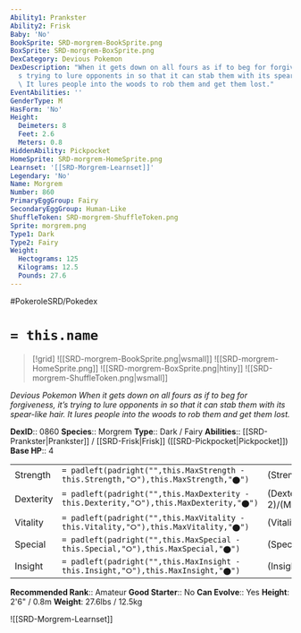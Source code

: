 ```yaml
---
Ability1: Prankster
Ability2: Frisk
Baby: 'No'
BookSprite: SRD-morgrem-BookSprite.png
BoxSprite: SRD-morgrem-BoxSprite.png
DexCategory: Devious Pokemon
DexDescription: "When it gets down on all fours as if to beg for forgiveness, it\u2019\
  s trying to lure opponents in so that it can stab them with its spear-like hair.\
  \ It lures people into the woods to rob them and get them lost."
EventAbilities: ''
GenderType: M
HasForm: 'No'
Height:
  Deimeters: 8
  Feet: 2.6
  Meters: 0.8
HiddenAbility: Pickpocket
HomeSprite: SRD-morgrem-HomeSprite.png
Learnset: '[[SRD-Morgrem-Learnset]]'
Legendary: 'No'
Name: Morgrem
Number: 860
PrimaryEggGroup: Fairy
SecondaryEggGroup: Human-Like
ShuffleToken: SRD-morgrem-ShuffleToken.png
Sprite: morgrem.png
Type1: Dark
Type2: Fairy
Weight:
  Hectograms: 125
  Kilograms: 12.5
  Pounds: 27.6
---
```


#PokeroleSRD/Pokedex

# `= this.name`

> [!grid]
> ![[SRD-morgrem-BookSprite.png|wsmall]]
> ![[SRD-morgrem-HomeSprite.png]]
> ![[SRD-morgrem-BoxSprite.png|htiny]]
> ![[SRD-morgrem-ShuffleToken.png|wsmall]]


*Devious Pokemon*
*When it gets down on all fours as if to beg for forgiveness, it’s trying to lure opponents in so that it can stab them with its spear-like hair. It lures people into the woods to rob them and get them lost.*

**DexID**:: 0860
**Species**:: Morgrem
**Type**:: Dark / Fairy
**Abilities**:: [[SRD-Prankster|Prankster]] / [[SRD-Frisk|Frisk]] ([[SRD-Pickpocket|Pickpocket]])
**Base HP**:: 4

|           |                                                                                        |                                          |
| --------- | -------------------------------------------------------------------------------------- | ---------------------------------------- |
| Strength  | `= padleft(padright("",this.MaxStrength - this.Strength,"⭘"),this.MaxStrength,"⬤")`    | (Strength::2)/(MaxStrength::4)   |
| Dexterity | `= padleft(padright("",this.MaxDexterity - this.Dexterity,"⭘"),this.MaxDexterity,"⬤")` | (Dexterity:: 2)/(MaxDexterity::5) |
| Vitality  | `= padleft(padright("",this.MaxVitality - this.Vitality,"⭘"),this.MaxVitality,"⬤")`    | (Vitality::2)/(MaxVitality::4)   |
| Special   | `= padleft(padright("",this.MaxSpecial - this.Special,"⭘"),this.MaxSpecial,"⬤")`       | (Special::2)/(MaxSpecial::5)     |
| Insight   | `= padleft(padright("",this.MaxInsight - this.Insight,"⭘"),this.MaxInsight,"⬤")`       | (Insight::2)/(MaxInsight::4)     |


**Recommended Rank**:: Amateur
**Good Starter**:: No
**Can Evolve**:: Yes
**Height**: 2'6" / 0.8m
**Weight**: 27.6lbs / 12.5kg

![[SRD-Morgrem-Learnset]]